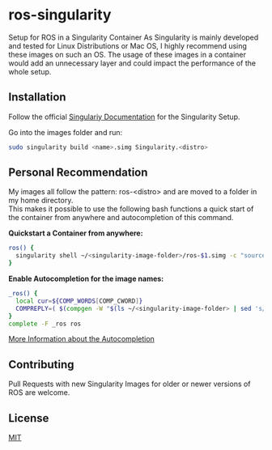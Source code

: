 # ros-singularity
Setup for ROS in a Singularity Container
As Singularity is mainly developed and tested for Linux Distributions or Mac OS, I highly recommend using these images on such an OS.
The usage of these images in a container would add an unnecessary layer and could impact the performance of the whole setup.

## Installation

Follow the official [Singulariy Documentation](https://sylabs.io/guides/3.5/user-guide/) for the Singularity Setup.

Go into the images folder and run:

```bash
sudo singularity build <name>.simg Singularity.<distro>
```

## Personal Recommendation

My images all follow the pattern: ros-\<distro\> and are moved to a folder in my home directory.  
This makes it possible to use the following bash functions a quick start of the container from anywhere and autocompletion of this command.

**Quickstart a Container from anywhere:**
```bash
ros() {
  singularity shell ~/<singularity-image-folder>/ros-$1.simg -c "source /opt/ros/$1/setup.bash"
}
```

**Enable Autocompletion for the image names:**
```bash
_ros() {
  local cur=${COMP_WORDS[COMP_CWORD]}
  COMPREPLY=( $(compgen -W "$(ls ~/<singularity-image-folder> | sed 's/.\{5\}$//' | sed 's/.\{4\}//')"))
}
complete -F _ros ros
```
[More Information about the Autocompletion](http://fahdshariff.blogspot.com/2011/04/writing-your-own-bash-completion.html)


## Contributing
Pull Requests with new Singularity Images for older or newer versions of ROS are welcome.

## License
[MIT](https://choosealicense.com/licenses/mit/)
